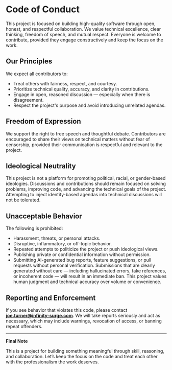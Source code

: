 # Code of Conduct

This project is focused on building high-quality software through open, honest, and respectful collaboration. We value technical excellence, clear thinking, freedom of speech, and mutual respect. Everyone is welcome to contribute, provided they engage constructively and keep the focus on the work.

## Our Principles

We expect all contributors to:

- Treat others with fairness, respect, and courtesy.
- Prioritize technical quality, accuracy, and clarity in contributions.
- Engage in open, reasoned discussion — especially when there is disagreement.
- Respect the project's purpose and avoid introducing unrelated agendas.

## Freedom of Expression

We support the right to free speech and thoughtful debate. Contributors are encouraged to share their views on technical matters without fear of censorship, provided their communication is respectful and relevant to the project.

## Ideological Neutrality

This project is not a platform for promoting political, racial, or gender-based ideologies. Discussions and contributions should remain focused on solving problems, improving code, and advancing the technical goals of the project. Attempting to inject identity-based agendas into technical discussions will not be tolerated.

## Unacceptable Behavior

The following is prohibited:

- Harassment, threats, or personal attacks.
- Disruptive, inflammatory, or off-topic behavior.
- Repeated attempts to politicize the project or push ideological views.
- Publishing private or confidential information without permission.
- Submitting AI-generated bug reports, feature suggestions, or pull requests without personal verification. Submissions that are clearly generated without care — including hallucinated errors, fake references, or incoherent code — will result in an immediate ban. This project values human judgment and technical accuracy over volume or convenience.

## Reporting and Enforcement

If you see behavior that violates this code, please contact **joe.turner@infinity-surge.com**. We will take reports seriously and act as necessary, which may include warnings, revocation of access, or banning repeat offenders.

---

**Final Note**

This is a project for building something meaningful through skill, reasoning, and collaboration. Let’s keep the focus on the code and treat each other with the professionalism the work deserves.
